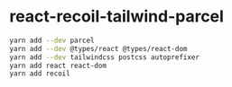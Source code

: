 # react-recoil-tailwind-parcel

```bash
yarn add --dev parcel
yarn add --dev @types/react @types/react-dom
yarn add --dev tailwindcss postcss autoprefixer
yarn add react react-dom
yarn add recoil

```
